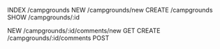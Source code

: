 INDEX   /campgrounds
NEW     /campgrounds/new
CREATE  /campgrounds
SHOW    /campgrounds/:id

NEW     /campgrounds/:id/comments/new GET
CREATE  /campgrounds/:id/comments     POST